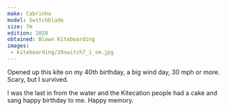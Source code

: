 ```yaml
---
make: Cabrinha
model: Switchblade
size: 7m
edition: 2020
obtained: Blown Kiteboarding
images:
 - kiteboarding/20switch7_1_sm.jpg
---
```


Opened up this kite on my 40th birthday, a big wind day, 30 mph or more.
Scary, but I survived.

I was the last in from the water and the Kitecation people had a cake and sang happy birthday to me.
Happy memory.
